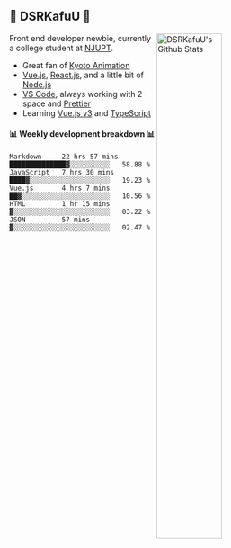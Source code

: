 ## 🍥 DSRKafuU 🍥

<img align="right" alt="DSRKafuU's Github Stats" width="48%" src="https://github-readme-stats.vercel.app/api?username=dsrkafuu&count_private=true&show_icons=true&title_color=7793cc&icon_color=7793cc&text_color=595858&bg_color=ffffff" />

Front end developer newbie, currently a college student at [NJUPT](https://www.njupt.edu.cn).

- Great fan of [Kyoto Animation](https://www.kyotoanimation.co.jp)
- [Vue.js](https://vuejs.org), [React.js](https://reactjs.org), and a little bit of [Node.js](https://nodejs.org)
- [VS Code](https://code.visualstudio.com), always working with 2-space and [Prettier](https://prettier.io)
- Learning [Vue.js v3](https://v3.vuejs.org) and [TypeScript](https://www.typescriptlang.org)

#### :bar_chart: Weekly development breakdown :bar_chart:

<!--START_SECTION:waka-->
```text
Markdown     22 hrs 57 mins  ██████████████▓░░░░░░░░░░   58.88 % 
JavaScript   7 hrs 30 mins   ████▓░░░░░░░░░░░░░░░░░░░░   19.23 % 
Vue.js       4 hrs 7 mins    ██▓░░░░░░░░░░░░░░░░░░░░░░   10.56 % 
HTML         1 hr 15 mins    ▓░░░░░░░░░░░░░░░░░░░░░░░░   03.22 % 
JSON         57 mins         ▓░░░░░░░░░░░░░░░░░░░░░░░░   02.47 % 
```
<!--END_SECTION:waka-->
